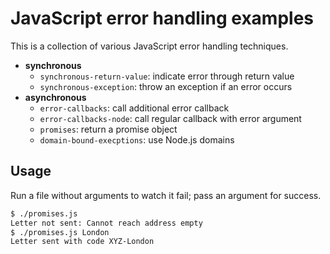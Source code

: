 # JavaScript error handling examples
This is a collection of various JavaScript error handling techniques.

- **synchronous**
  - `synchronous-return-value`: indicate error through return value
  - `synchronous-exception`: throw an exception if an error occurs
- **asynchronous**
  - `error-callbacks`: call additional error callback
  - `error-callbacks-node`: call regular callback with error argument
  - `promises`: return a promise object
  - `domain-bound-execptions`: use Node.js domains

## Usage
Run a file without arguments to watch it fail; pass an argument for success.

```bash
$ ./promises.js
Letter not sent: Cannot reach address empty
$ ./promises.js London
Letter sent with code XYZ-London
```
